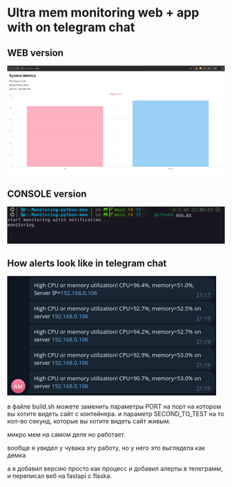 # Ultra mem monitoring web + app with on telegram chat


## WEB version

![web](./imgs/web.png)



## CONSOLE version

![app](./imgs/app.png)




## How alerts look like in telegram chat

![alerts](./imgs/alerts.png)




в файле build.sh можете заменить параметры PORT на порт на котором вы хотите видеть сайт с контейнера.
и параметр SECOND_TO_TEST на то кол-во секунд, которые вы хотите видеть сайт живым.




микро мем на самом деле но работает.

вообще я увидел у чувака эту работу, но у него это выглядела как демка

а я добавил версию просто как процесс и добавил алерты в телеграмм, и переписал веб на fastapi с flaska.


